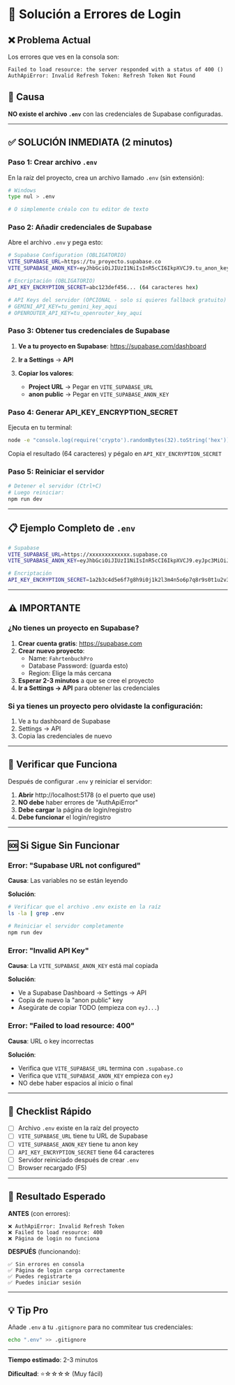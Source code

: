 # 🔧 Solución a Errores de Login

## ❌ Problema Actual

Los errores que ves en la consola son:

```
Failed to load resource: the server responded with a status of 400 ()
AuthApiError: Invalid Refresh Token: Refresh Token Not Found
```

## 🎯 Causa

**NO existe el archivo `.env`** con las credenciales de Supabase configuradas.

---

## ✅ SOLUCIÓN INMEDIATA (2 minutos)

### Paso 1: Crear archivo `.env`

En la raíz del proyecto, crea un archivo llamado `.env` (sin extensión):

```bash
# Windows
type nul > .env

# O simplemente créalo con tu editor de texto
```

### Paso 2: Añadir credenciales de Supabase

Abre el archivo `.env` y pega esto:

```bash
# Supabase Configuration (OBLIGATORIO)
VITE_SUPABASE_URL=https://tu_proyecto.supabase.co
VITE_SUPABASE_ANON_KEY=eyJhbGciOiJIUzI1NiIsInR5cCI6IkpXVCJ9.tu_anon_key_aqui

# Encriptación (OBLIGATORIO)
API_KEY_ENCRYPTION_SECRET=abc123def456... (64 caracteres hex)

# API Keys del servidor (OPCIONAL - solo si quieres fallback gratuito)
# GEMINI_API_KEY=tu_gemini_key_aqui
# OPENROUTER_API_KEY=tu_openrouter_key_aqui
```

### Paso 3: Obtener tus credenciales de Supabase

1. **Ve a tu proyecto en Supabase**: https://supabase.com/dashboard

2. **Ir a Settings** → **API**

3. **Copiar los valores**:
   - **Project URL** → Pegar en `VITE_SUPABASE_URL`
   - **anon public** → Pegar en `VITE_SUPABASE_ANON_KEY`

### Paso 4: Generar API_KEY_ENCRYPTION_SECRET

Ejecuta en tu terminal:

```bash
node -e "console.log(require('crypto').randomBytes(32).toString('hex'))"
```

Copia el resultado (64 caracteres) y pégalo en `API_KEY_ENCRYPTION_SECRET`

### Paso 5: Reiniciar el servidor

```bash
# Detener el servidor (Ctrl+C)
# Luego reiniciar:
npm run dev
```

---

## 📋 Ejemplo Completo de `.env`

```bash
# Supabase
VITE_SUPABASE_URL=https://xxxxxxxxxxxxx.supabase.co
VITE_SUPABASE_ANON_KEY=eyJhbGciOiJIUzI1NiIsInR5cCI6IkpXVCJ9.eyJpc3MiOiJzdXBhYmFzZSIsInJlZiI6Inhxxxxxxxxxxxxxxxxx...

# Encriptación
API_KEY_ENCRYPTION_SECRET=1a2b3c4d5e6f7g8h9i0j1k2l3m4n5o6p7q8r9s0t1u2v3w4x5y6z7a8b9c0d1e2f3g4
```

---

## ⚠️ IMPORTANTE

### ¿No tienes un proyecto en Supabase?

1. **Crear cuenta gratis**: https://supabase.com
2. **Crear nuevo proyecto**:
   - Name: `FahrtenbuchPro`
   - Database Password: (guarda esto)
   - Region: Elige la más cercana
3. **Esperar 2-3 minutos** a que se cree el proyecto
4. **Ir a Settings → API** para obtener las credenciales

### Si ya tienes un proyecto pero olvidaste la configuración:

1. Ve a tu dashboard de Supabase
2. Settings → API
3. Copia las credenciales de nuevo

---

## 🧪 Verificar que Funciona

Después de configurar `.env` y reiniciar el servidor:

1. **Abrir** http://localhost:5178 (o el puerto que use)
2. **NO debe** haber errores de "AuthApiError"
3. **Debe cargar** la página de login/registro
4. **Debe funcionar** el login/registro

---

## 🆘 Si Sigue Sin Funcionar

### Error: "Supabase URL not configured"

**Causa**: Las variables no se están leyendo

**Solución**:
```bash
# Verificar que el archivo .env existe en la raíz
ls -la | grep .env

# Reiniciar el servidor completamente
npm run dev
```

### Error: "Invalid API Key"

**Causa**: La `VITE_SUPABASE_ANON_KEY` está mal copiada

**Solución**:
- Ve a Supabase Dashboard → Settings → API
- Copia de nuevo la "anon public" key
- Asegúrate de copiar TODO (empieza con `eyJ...`)

### Error: "Failed to load resource: 400"

**Causa**: URL o key incorrectas

**Solución**:
- Verifica que `VITE_SUPABASE_URL` termina con `.supabase.co`
- Verifica que `VITE_SUPABASE_ANON_KEY` empieza con `eyJ`
- NO debe haber espacios al inicio o final

---

## 📝 Checklist Rápido

- [ ] Archivo `.env` existe en la raíz del proyecto
- [ ] `VITE_SUPABASE_URL` tiene tu URL de Supabase
- [ ] `VITE_SUPABASE_ANON_KEY` tiene tu anon key
- [ ] `API_KEY_ENCRYPTION_SECRET` tiene 64 caracteres
- [ ] Servidor reiniciado después de crear `.env`
- [ ] Browser recargado (F5)

---

## 🎯 Resultado Esperado

**ANTES** (con errores):
```
❌ AuthApiError: Invalid Refresh Token
❌ Failed to load resource: 400
❌ Página de login no funciona
```

**DESPUÉS** (funcionando):
```
✅ Sin errores en consola
✅ Página de login carga correctamente
✅ Puedes registrarte
✅ Puedes iniciar sesión
```

---

## 💡 Tip Pro

Añade `.env` a tu `.gitignore` para no commitear tus credenciales:

```bash
echo ".env" >> .gitignore
```

---

**Tiempo estimado**: 2-3 minutos

**Dificultad**: ⭐☆☆☆☆ (Muy fácil)
